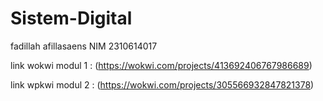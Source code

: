 # Sistem-Digital
fadillah afillasaens NIM 2310614017

link wokwi modul 1 : (https://wokwi.com/projects/413692406767986689)

link wpkwi modul 2 : (https://wokwi.com/projects/305566932847821378)
